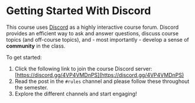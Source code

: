 # Getting Started With Discord

This course uses [Discord](https://discord.com/) as a highly interactive course
forum. Discord provides an efficient way to ask and answer questions, discuss
course topics (and off-course topics), and - most importantly - develop a sense
of **community** in the class.

To get started:

1. Click the following link to join the course Discord server:
   [https://discord.gg/4VP4VMDnPS](https://discord.gg/4VP4VMDnPS) 
1. Read the post in the `#rules` channel and please follow these throughout the semester.
1. Explore the different channels and start engaging! 

